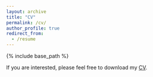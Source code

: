 ```yaml
---
layout: archive
title: "CV"
permalink: /cv/
author_profile: true
redirect_from:
  - /resume
---
```


{% include base_path %}

If you are interested, please feel free to download my [CV](../files/CV_ChiHong.pdf).